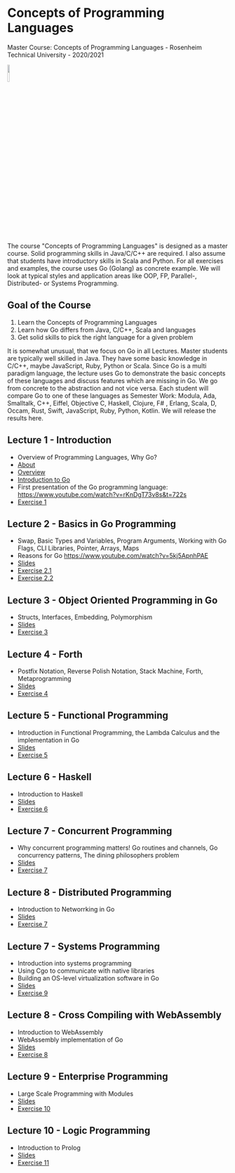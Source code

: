 # Concepts of Programming Languages
Master Course: Concepts of Programming Languages - Rosenheim Technical University - 2020/2021

<img src="docs/img/go.png" width="10%">

The course "Concepts of Programming Languages" is designed as a master course. Solid programming skills in Java/C/C++ are required. I also assume that students have introductory skills in Scala and Python. For all exercises and examples, the course uses Go (Golang) as concrete example.
We will look at typical styles and application areas like OOP, FP, Parallel-, Distributed- or Systems Programming. 

## Goal of the Course

1. Learn the Concepts of Programming Languages
2. Learn how Go differs from Java, C/C++, Scala and languages
3. Get solid skills to pick the right language for a given problem

It is somewhat unusual, that we focus on Go in all Lectures. Master students are typically well skilled in Java. They
have some basic knowledge in C/C++, maybe JavaScript, Ruby, Python or Scala. Since Go is a multi paradigm language, the lecture uses Go to demonstrate the basic concepts of these languages and discuss features which are missing in Go. We go from concrete to the abstraction and not vice versa.
Each student will compare Go to one of these languages as Semester Work: Modula, Ada, Smalltalk, C++, Eiffel, Objective C, Haskell, Clojure, F# , Erlang, Scala, D, Occam, Rust, Swift, JavaScript, Ruby, Python, Kotlin. We will release the results here. 

## Lecture 1 - Introduction

- Overview of Programming Languages, Why Go?
- [About](https://s-macke.github.io/concepts-of-programming-languages/docs/01-1-About.html)
- [Overview](https://s-macke.github.io/concepts-of-programming-languages/docs/01-2-Overview.html)
- [Introduction to Go](<https://s-macke.github.io/concepts-of-programming-languages/docs/01-3-Introduction to Golang.html>)
- First presentation of the Go programming language: https://www.youtube.com/watch?v=rKnDgT73v8s&t=722s
- [Exercise 1](docs/exercises/Exercise1.md)

## Lecture 2 - Basics in Go Programming

- Swap, Basic Types and Variables, Program Arguments, Working with Go Flags, CLI Libraries, Pointer, Arrays, Maps
- Reasons for Go https://www.youtube.com/watch?v=5kj5ApnhPAE
- [Slides](<https://s-macke.github.io/concepts-of-programming-languages/docs/02-Go Programming - Basics.html>)
- [Exercise 2.1](docs/exercises/Exercise2.1.md)
- [Exercise 2.2](docs/exercises/Exercise2.2.md)

## Lecture 3 - Object Oriented Programming in Go

- Structs, Interfaces, Embedding, Polymorphism
- [Slides](https://s-macke.github.io/concepts-of-programming-languages/docs/03-Go-Programming-OOP.html)
- [Exercise 3](docs/exercises/Exercise3.md)

## Lecture 4 - Forth

- Postfix Notation, Reverse Polish Notation, Stack Machine, Forth, Metaprogramming
- [Slides](https://s-macke.github.io/concepts-of-programming-languages/docs/04-Forth.html)
- [Exercise 4](docs/exercises/Exercise4.md)

## Lecture 5 - Functional Programming

- Introduction in Functional Programming, the Lambda Calculus and the implementation in Go
- [Slides](https://s-macke.github.io/concepts-of-programming-languages/docs/05-Functional-Programming.html)
- [Exercise 5](docs/exercises/Exercise5.md)

## Lecture 6 - Haskell
- Introduction to Haskell
- [Slides](https://s-macke.github.io/concepts-of-programming-languages/docs/06-Haskell.html)
- [Exercise 6](docs/exercises/Exercise6.md)

## Lecture 7 - Concurrent Programming
- Why concurrent programming matters! Go routines and channels, Go concurrency patterns, The dining philosophers problem
- [Slides](https://s-macke.github.io/concepts-of-programming-languages/docs/07-Concurrent-Programming.html)
- [Exercise 7](docs/exercises/Exercise7.md)

## Lecture 8 - Distributed Programming 
- Introduction to Networrking in Go
- <a href="docs/07-Distributed-Programming-Raft.pdf">Slides</a>
- <a href="docs/exercises/Exercise7.md">Exercise 7</a>

## Lecture 7 - Systems Programming
- Introduction into systems programming
- Using Cgo to communicate with native libraries
- Building an OS-level virtualization software in Go
- <a href="docs/09-Systems-Programming.pdf">Slides</a>
- <a href="docs/exercises/Exercise9.md">Exercise 9</a>

## Lecture 8 - Cross Compiling with WebAssembly 
- Introduction to WebAssembly
- WebAssembly implementation of Go
- <a href="docs/08-WebAssembly.pdf">Slides</a>
- <a href="docs/exercises/Exercise8.md">Exercise 8</a>

## Lecture 9 - Enterprise Programming
- Large Scale Programming with Modules
- <a href="docs/10-Enterprise-Programming-Modules.pdf">Slides</a>
- <a href="docs/exercises/Exercise10.md">Exercise 10</a>

## Lecture 10 - Logic Programming
- Introduction to Prolog
- <a href="docs/11-Logic-Programming.pdf">Slides</a>
- <a href="docs/exercises/Exercise11.md">Exercise 11</a>
